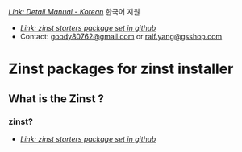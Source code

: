 [*Link: Detail Manual - Korean*](http://www.ralfyang.net/Foswiki/bin/view.cgi/Main/TheZinst) 한국어 지원
* [*Link: zinst starters package set in github*](https://github.com/goody80/Ralf_Dev)
* Contact: goody80762@gmail.com or ralf.yang@gsshop.com

# Zinst packages for zinst installer
## What is the Zinst ?
### zinst?
* [*Link: zinst starters package set in github*](https://github.com/goody80/Ralf_Dev)

